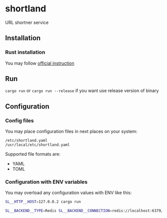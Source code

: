 # shortland
URL shortner service

## Installation
### Rust installation
You may follow [official instruction](https://www.rust-lang.org/tools/install)

## Run
```cargo run``` or 
```cargo run --release``` if you want use release version of binary

## Configuration
### Config files
You may place configuration files in next places on your system:
```
/etc/shortland.yaml
/usr/local/etc/shortland.yaml
```

Supported file formats are:
- YAML
- TOML

### Configuration with ENV variables
You may overload any configuration values with ENV like this:
```bash
SL__HTTP__HOST=127.0.0.2 cargo run
```
```sh
SL__BACKEND__TYPE=Redis SL__BACKEND__CONNECTION=redis://localhost:6379/3 cargo run
```

